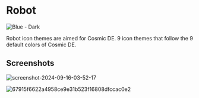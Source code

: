 # Robot

![Blue - Dark](https://github.com/user-attachments/assets/c6d38104-bd46-4e93-9f04-e9849a21c615)


Robot icon themes are aimed for Cosmic DE. 9 icon themes that follow the 9 default colors of Cosmic DE.

Screenshots
--
![screenshot-2024-09-16-03-52-17](https://github.com/user-attachments/assets/19ed478a-e1d9-487e-9e6c-ed7da1ef46ad)


![67915f6622a4958ce9e31b523f16808dfccac0e2](https://github.com/user-attachments/assets/4b05f806-0037-4136-8b17-2e2caef3c1f2)
